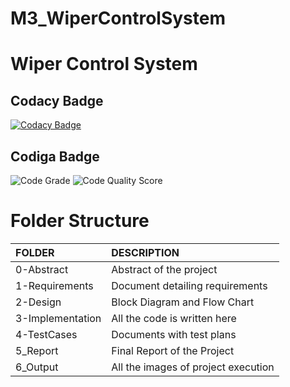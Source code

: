 # M3_WiperControlSystem

# **Wiper Control System**
## Codacy Badge
[![Codacy Badge](https://app.codacy.com/project/badge/Grade/4c4500da0b9146df93df0201f4148b58)](https://www.codacy.com/gh/SyedZafrullah/M3_WiperControlSystem/dashboard?utm_source=github.com&amp;utm_medium=referral&amp;utm_content=SyedZafrullah/M3_WiperControlSystem&amp;utm_campaign=Badge_Grade)
## Codiga Badge 
![Code Grade](https://api.codiga.io/project/33536/status/svg)
![Code Quality Score](https://api.codiga.io/project/33536/score/svg)

	
# Folder Structure

|FOLDER|DESCRIPTION|
|:-----|:----------|
|0-Abstract|Abstract of the project|
|1-Requirements|Document detailing requirements|
|2-Design|Block Diagram and Flow Chart|
|3-Implementation|All the code is written here|
|4-TestCases|Documents with test plans|
|5_Report|Final Report of the Project|
|6_Output|All the images of project execution|

